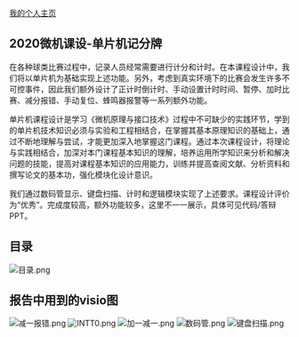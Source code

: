 [我的个人主页](https://xbchub.github.io/)

## 2020微机课设-单片机记分牌
在各种球类比赛过程中，记录人员经常需要进行计分和计时。在本课程设计中，我们将以单片机为基础实现上述功能。另外，考虑到真实环境下的比赛会发生许多不可控事件，因此我们额外设计了正计时倒计时、手动设置计时时间、暂停、加时比赛、减分报错、手动复位、蜂鸣器报警等一系列额外功能。

单片机课程设计是学习《微机原理与接口技术》过程中不可缺少的实践环节，学到的单片机技术知识必须与实验和工程相结合，在掌握其基本原理知识的基础上，通过不断地理解与尝试，才能更加深入地掌握这门课程。通过本次课程设计，将理论与实践相结合，加深对本门课程基本知识的理解，培养运用所学知识来分析和解决问题的技能，提高对课程基本知识的应用能力，训练并提高查阅文献、分析资料和撰写论文的基本功，强化模块化设计意识。

我们通过数码管显示、键盘扫描、计时和逻辑模块实现了上述要求。课程设计评价为“优秀”。完成度较高，额外功能较多，这里不一一展示，具体可见代码/答辩PPT。

## 目录
![目录.png](https://i.loli.net/2021/05/21/pogfN2ZPA94xG3y.png)
## 报告中用到的visio图

![减一报错.png](https://i.loli.net/2021/05/21/9CPun5r4ypBGINf.png)
![INTT0.png](https://i.loli.net/2021/05/21/15oIgBWdaKCOhXM.png)
![加一减一.png](https://i.loli.net/2021/05/21/zdRAIYL36KbJFm2.png)
![数码管.png](https://i.loli.net/2021/05/21/TyYoMBJz1h7tQlc.png)
![键盘扫描.png](https://i.loli.net/2021/05/21/LPM3ipb6zfkvDKq.png)

